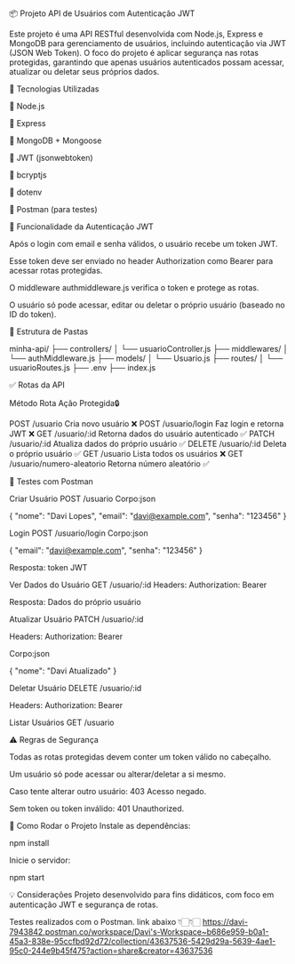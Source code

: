 📦 Projeto API de Usuários com Autenticação JWT

Este projeto é uma API RESTful desenvolvida com Node.js, Express e MongoDB para gerenciamento de usuários, incluindo autenticação via JWT (JSON Web Token). O foco do projeto é aplicar segurança nas rotas protegidas, garantindo que apenas usuários autenticados possam acessar, atualizar ou deletar seus próprios dados.

🚀 Tecnologias Utilizadas

🔵 Node.js

🔵 Express

🔵 MongoDB + Mongoose

🔵 JWT (jsonwebtoken)

🔵 bcryptjs

🔵 dotenv

🔵 Postman (para testes)

🔐 Funcionalidade da Autenticação JWT

Após o login com email e senha válidos, o usuário recebe um token JWT.

Esse token deve ser enviado no header Authorization como Bearer para acessar rotas protegidas.

O middleware authmiddleware.js verifica o token e protege as rotas.

O usuário só pode acessar, editar ou deletar o próprio usuário (baseado no ID do token).

📁 Estrutura de Pastas

minha-api/ 
├── controllers/ 
│ └── usuarioController.js 
├── middlewares/ 
│ └── authMiddleware.js 
├── models/ 
│ └── Usuario.js 
├── routes/ 
│ └── usuarioRoutes.js 
├── .env 
├── index.js

✅ Rotas da API

Método Rota Ação Protegida🔒

POST /usuario Cria novo usuário ❌
POST /usuario/login Faz login e retorna JWT ❌
GET /usuario/:id Retorna dados do usuário autenticado ✅
PATCH /usuario/:id Atualiza dados do próprio usuário ✅
DELETE /usuario/:id Deleta o próprio usuário ✅
GET /usuario Lista todos os usuários ❌
GET /usuario/numero-aleatorio Retorna número aleatório ✅

🧪 Testes com Postman

Criar Usuário POST /usuario
Corpo:json

{ "nome": "Davi Lopes", "email": "davi@example.com", "senha": "123456" }

Login POST /usuario/login
Corpo:json

{ "email": "davi@example.com", "senha": "123456" }

Resposta: token JWT

Ver Dados do Usuário GET /usuario/:id
Headers: Authorization: Bearer

Resposta: Dados do próprio usuário

Atualizar Usuário
PATCH /usuario/:id

Headers: Authorization: Bearer

Corpo:json

{ "nome": "Davi Atualizado" }

Deletar Usuário
DELETE /usuario/:id

Headers: Authorization: Bearer

Listar Usuários
GET /usuario

⚠️ Regras de Segurança

Todas as rotas protegidas devem conter um token válido no cabeçalho.

Um usuário só pode acessar ou alterar/deletar a si mesmo.

Caso tente alterar outro usuário: 403 Acesso negado.

Sem token ou token inválido: 401 Unauthorized.

📌 Como Rodar o Projeto Instale as dependências:

npm install

Inicie o servidor:

npm start

💡 Considerações Projeto desenvolvido para fins didáticos, com foco em autenticação JWT e segurança de rotas.

Testes realizados com o Postman. link abaixo 👇🏻👇🏻
https://davi-7943842.postman.co/workspace/Davi's-Workspace~b686e959-b0a1-45a3-838e-95ccfbd92d72/collection/43637536-5429d29a-5639-4ae1-95c0-244e9b45f475?action=share&creator=43637536
